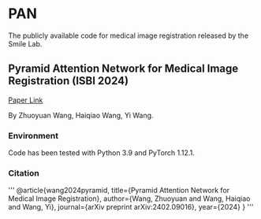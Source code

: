 # PAN
The publicly available code for medical image registration released by the Smile Lab.

## Pyramid Attention Network for Medical Image Registration (ISBI 2024)
[Paper Link](https://arxiv.org/abs/2402.09016)

By Zhuoyuan Wang, Haiqiao Wang, Yi Wang.

### Environment
Code has been tested with Python 3.9 and PyTorch 1.12.1.

### Citation
'''
@article{wang2024pyramid,
  title={Pyramid Attention Network for Medical Image Registration},
  author={Wang, Zhuoyuan and Wang, Haiqiao and Wang, Yi},
  journal={arXiv preprint arXiv:2402.09016},
  year={2024}
}
'''
